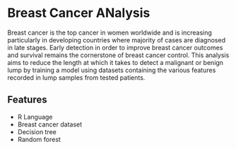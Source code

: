 # Breast Cancer ANalysis
Breast cancer is the top cancer in women worldwide and is increasing particularly in developing countries where majority of cases are diagnosed in late stages. Early detection in order to improve breast cancer outcomes and survival remains the cornerstone of breast cancer control. 
This analysis aims to reduce the length at which it takes to detect a malignant or benign lump by training a model using datasets containing the various features recorded in lump samples from tested patients.

## Features

- R Language
- Breast cancer dataset
- Decision tree
- Random forest
